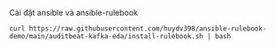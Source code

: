 

Cài đặt ansible và ansible-rulebook 
```
curl https://raw.githubusercontent.com/huydv398/ansible-rulebook-demo/main/auditbeat-kafka-eda/install-rulebook.sh | bash
```


